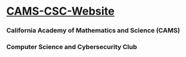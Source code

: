# [CAMS-CSC-Website](https://http://camscsc.org/)
### California Academy of Mathematics and Science (CAMS)
### Computer Science and Cybersecurity Club
